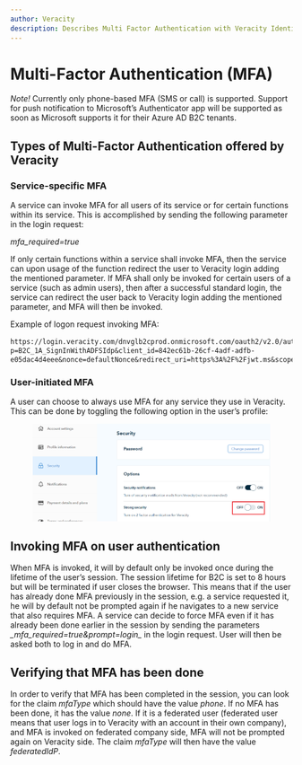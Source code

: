 ```yaml
---
author: Veracity
description: Describes Multi Factor Authentication with Veracity Identity
---
```


# Multi-Factor Authentication (MFA)
*Note!* Currently only phone-based MFA (SMS or call) is supported. Support for push notification to Microsoft’s Authenticator app will be supported as soon as Microsoft supports it for their Azure AD B2C tenants.

## Types of Multi-Factor Authentication offered by Veracity

### Service-specific MFA
A service can invoke MFA for all users of its service or for certain functions within its service. This is accomplished by sending the following parameter in the login request:

*mfa_required=true*

If only certain functions within a service shall invoke MFA, then the service can upon usage of the function redirect the user to Veracity login adding the mentioned parameter. If MFA shall only be invoked for certain users of a service (such as admin users), then after a successful standard login, the service can redirect the user back to Veracity login adding the mentioned parameter, and MFA will then be invoked.

Example of logon request invoking MFA:

```url
https://login.veracity.com/dnvglb2cprod.onmicrosoft.com/oauth2/v2.0/authorize?p=B2C_1A_SignInWithADFSIdp&client_id=842ec61b-26cf-4adf-adfb-e05dac4d4eee&nonce=defaultNonce&redirect_uri=https%3A%2F%2Fjwt.ms&scope=openid&response_type=id_token&mfa_required=true
```

### User-initiated MFA
A user can choose to always use MFA for any service they use in Veracity. This can be done by toggling the following option in the user’s profile:

<figure>
	<img src="assets/user-initiated-mfa.png" alt="Toggle mfa"/>
</figure>

## Invoking MFA on user authentication
When MFA is invoked, it will by default only be invoked once during the lifetime of the user’s session. The session lifetime for B2C is set to 8 hours but will be terminated if user closes the browser. This means that if the user has already done MFA previously in the session, e.g. a service requested it, he will by default not be prompted again if he navigates to a new service that also requires MFA.
A service can decide to force MFA even if it has already been done earlier in the session by sending the parameters *\_mfa\_required=true&prompt=login\_* in the login request. User will then be asked both to log in and do MFA.

## Verifying that MFA has been done
In order to verify that MFA has been completed in the session, you can look for the claim *mfaType* which should have the value *phone*. If no MFA has been done, it has the value *none*.
If it is a federated user (federated user means that user logs in to Veracity with an account in their own company), and MFA is invoked on federated company side, MFA will not be prompted again on Veracity side. The claim *mfaType* will then have the value *federatedIdP*.